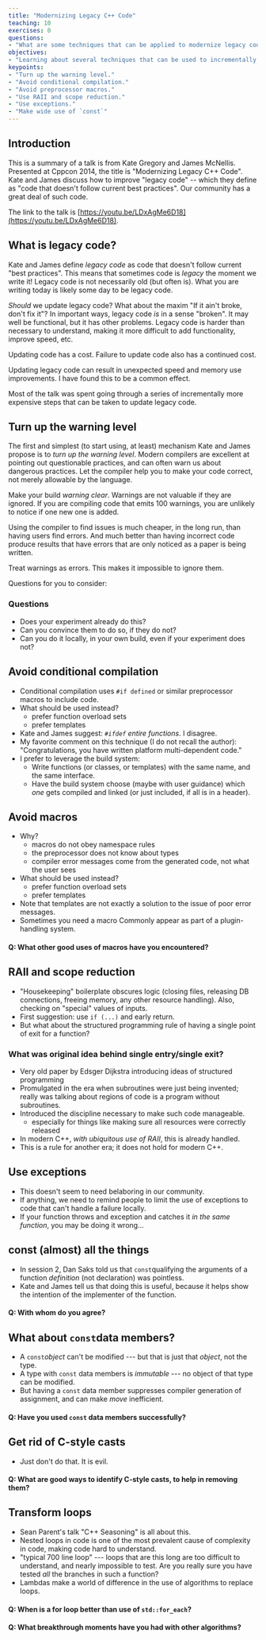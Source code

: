 ```yaml
---
title: "Modernizing Legacy C++ Code"
teaching: 10
exercises: 0
questions:
- "What are some techniques that can be applied to modernize legacy code?"
objectives:
- "Learning about several techniques that can be used to incrementally modernize legacy code."
keypoints:
- "Turn up the warning level."
- "Avoid conditional compilation."
- "Avoid preprocessor macros."
- "Use RAII and scope reduction."
- "Use exceptions."
- "Make wide use of `const`"
---
```

## Introduction

This is a summary of a talk is from Kate Gregory and James McNellis.
Presented at Cppcon 2014, the title is "Modernizing Legacy C++ Code".
Kate and James discuss how to improve "legacy code" -- which they define as "code that doesn't follow current best practices".
Our community has a great deal of such code.

The link to the talk is [https://youtu.be/LDxAgMe6D18](https://youtu.be/LDxAgMe6D18).

## What is legacy code?

Kate and James define *legacy code* as code that doesn't follow current "best practices".
This means that sometimes code is *legacy* the moment we write it!
Legacy code is not necessarily old (but often is).
What you are writing today is likely some day to be legacy code.

*Should* we update legacy code?
What about the maxim "If it ain't broke, don't fix it"?
In important ways, legacy code *is* in a sense "broken".
It may well be functional, but it has other problems.
Legacy code is harder than necessary to understand,
making it more difficult to add functionality, improve speed, etc.

Updating code has a cost.
Failure to update code also has a continued cost.

Updating legacy code can result in unexpected speed and memory use improvements.
I have found this to be a common effect.

Most of the talk was spent going through a series of incrementally more expensive steps that can be taken to update legacy code.

## Turn up the warning level

The first and simplest (to start using, at least) mechanism Kate and James propose is to *turn up the warning level*.
Modern compilers are excellent at pointing out questionable practices, and can often warn us about dangerous practices.
Let the compiler help you to make your code correct, not merely allowable by the language.

Make your build *warning clear*.
Warnings are not valuable if they are ignored.
If you are compiling code that emits 100 warnings, you are unlikely to notice if one new one is added.

Using the compiler to find issues is much cheaper, in the long run, than having users find errors.
And much better than having incorrect code produce results that have errors that are only noticed as a paper is being written.

Treat warnings as errors.
This makes it impossible to ignore them.

Questions for you to consider:

### Questions
* Does your experiment already do this?
* Can you convince them to do so, if they do not?
* Can you do it locally, in your own build, even if your experiment does not?

## Avoid conditional compilation

* Conditional compilation uses `#if defined` or similar preprocessor macros to include code.
* What should be used instead?
	* prefer function overload sets
	* prefer templates
* Kate and James suggest: *`#ifdef` entire functions*. I disagree.
* My favorite comment on this technique (I do not recall the author): "Congratulations, you have written platform
  multi-dependent code."
* I prefer to leverage the build system:
	* Write functions (or classes, or templates) with the same name, and the same interface.
	* Have the build system choose (maybe with user guidance) which *one* gets compiled and linked
    (or just included, if all is in a header).

## Avoid macros

* Why?
	* macros do not obey namespace rules
	* the preprocessor does not know about types
	* compiler error messages come from the generated code, not what the user sees
* What should be used instead?
	* prefer function overload sets
	* prefer templates
* Note that templates are not exactly a solution to the issue of poor error messages.	
* Sometimes you need a macro
  Commonly appear as part of a plugin-handling system.

#### Q: What other good uses of macros have you encountered?

## RAII and scope reduction

* "Housekeeping" boilerplate obscures logic (closing files, releasing DB connections, freeing memory,
   any other resource handling). Also, checking on "special" values of inputs.
* First suggestion: use `if (...)` and early return.
* But what about the structured programming rule of having a single point of exit for a function?

### What was original idea behind single entry/single exit?

* Very old paper by Edsger Dijkstra introducing ideas of structured programming
* Promulgated in the era when subroutines were just being invented;
  really was talking about regions of code is a program without subroutines.
* Introduced the discipline necessary to make such code manageable.
	* especially for things like making sure all resources were correctly released
* In modern C++, *with ubiquitous use of RAII*, this is already handled.
* This is a rule for another era; it does not hold for modern C++.

## Use exceptions

* This doesn't seem to need belaboring in our community.
* If anything, we need to remind people to limit the use of exceptions to code that can't handle a failure
  locally.
* If your function throws and exception and catches it *in the same function*, you may be doing it wrong...

## const (almost) all the things

* In session 2, Dan Saks told us that `const`qualifying the arguments of a function *definition*
  (not declaration) was pointless.
* Kate and James tell us that doing this is useful, because it helps show the intention of the
  implementer of the function.

#### Q: With whom do you agree?

## What about `const`data members?

* A `const`*object* can't be modified --- but that is just that *object*, not the type.
* A type with `const` data members is *immutable* --- no object of that type can be modified.
* But having a `const` data member suppresses compiler generation of assignment, and can make *move*
  inefficient.

#### Q: Have you used `const` data members successfully?

## Get rid of C-style casts

* Just don't do that. It is evil.

#### Q: What are good ways to identify C-style casts, to help in removing them?

## Transform loops

* Sean Parent's talk "C++ Seasoning" is all about this.
* Nested loops in code is one of the most prevalent cause of complexity in code, making code hard
  to understand.
* "typical 700 line loop" --- loops that are this long are too difficult to understand, and nearly
  impossible to test. Are you really sure you have tested *all* the branches in such a function?
* Lambdas make a world of difference in the use of algorithms to replace loops.

#### Q: When is a for loop better than use of `std::for_each`?

#### Q: What breakthrough moments have you had with other algorithms?


